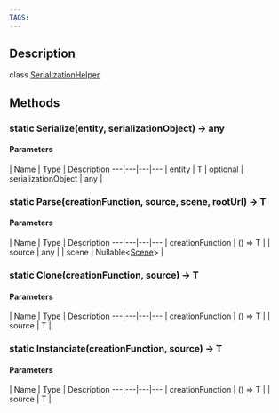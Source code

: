 ```yaml
---
TAGS:
---
```

## Description

class [SerializationHelper](/classes/3.1/SerializationHelper)



## Methods

### static Serialize(entity, serializationObject) &rarr; any



#### Parameters
 | Name | Type | Description
---|---|---|---
 | entity | T | 
optional | serializationObject | any | 
### static Parse(creationFunction, source, scene, rootUrl) &rarr; T



#### Parameters
 | Name | Type | Description
---|---|---|---
 | creationFunction | () =&gt; T | 
 | source | any | 
 | scene | Nullable&lt;[Scene](/classes/3.1/Scene)&gt; | 
### static Clone(creationFunction, source) &rarr; T



#### Parameters
 | Name | Type | Description
---|---|---|---
 | creationFunction | () =&gt; T | 
 | source | T | 
### static Instanciate(creationFunction, source) &rarr; T



#### Parameters
 | Name | Type | Description
---|---|---|---
 | creationFunction | () =&gt; T | 
 | source | T | 
